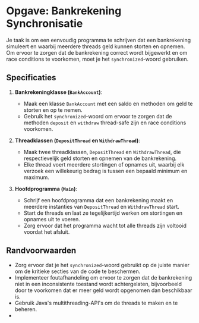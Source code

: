 # Opgave: Bankrekening Synchronisatie

Je taak is om een eenvoudig programma te schrijven dat een bankrekening simuleert en waarbij meerdere threads geld kunnen storten en opnemen. Om ervoor te zorgen dat de bankrekening correct wordt bijgewerkt en om race conditions te voorkomen, moet je het `synchronized`-woord gebruiken.

## Specificaties

1. **Bankrekeningklasse (`BankAccount`)**:
   - Maak een klasse `BankAccount` met een saldo en methoden om geld te storten en op te nemen.
   - Gebruik het `synchronized`-woord om ervoor te zorgen dat de methoden `deposit` en `withdraw` thread-safe zijn en race conditions voorkomen.

2. **Threadklassen (`DepositThread` en `WithdrawThread`)**:
   - Maak twee threadklassen, `DepositThread` en `WithdrawThread`, die respectievelijk geld storten en opnemen van de bankrekening.
   - Elke thread voert meerdere stortingen of opnames uit, waarbij elk verzoek een willekeurig bedrag is tussen een bepaald minimum en maximum.

3. **Hoofdprogramma (`Main`)**:
   - Schrijf een hoofdprogramma dat een bankrekening maakt en meerdere instanties van `DepositThread` en `WithdrawThread` start.
   - Start de threads en laat ze tegelijkertijd werken om stortingen en opnames uit te voeren.
   - Zorg ervoor dat het programma wacht tot alle threads zijn voltooid voordat het afsluit.

## Randvoorwaarden

- Zorg ervoor dat je het `synchronized`-woord gebruikt op de juiste manier om de kritieke secties van de code te beschermen.
- Implementeer foutafhandeling om ervoor te zorgen dat de bankrekening niet in een inconsistente toestand wordt achtergelaten, bijvoorbeeld door te voorkomen dat er meer geld wordt opgenomen dan beschikbaar is.
- Gebruik Java's multithreading-API's om de threads te maken en te beheren.
- 